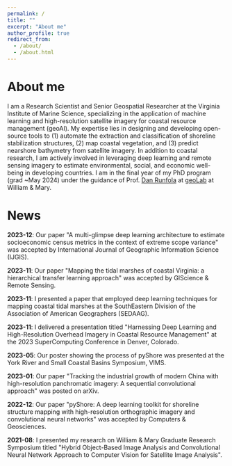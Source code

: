 ```yaml
---
permalink: /
title: ""
excerpt: "About me"
author_profile: true
redirect_from: 
  - /about/
  - /about.html
---
```



About me
======
I am a Research Scientist and Senior Geospatial Researcher at the Virginia Institute of Marine Science, specializing in the application of machine learning and high-resolution satellite imagery for coastal resource management (geoAI). My expertise lies in designing and developing open-source tools to (1) automate the extraction and classification of shoreline stabilization structures, (2) map coastal vegetation, and (3) predict nearshore bathymetry from satellite imagery. In addition to coastal research, I am actively involved in leveraging deep learning and remote sensing imagery to estimate environmental, social, and economic well-being in developing countries. I am in the final year of my PhD program (grad ~May 2024) under the guidance of Prof. [Dan Runfola](https://www.wm.edu/as/appliedscience/people/runfola_d.php) at [geoLab](https://sites.google.com/view/wmgeolab/) at William & Mary.

News
======
**2023-12**: Our paper "A multi-glimpse deep learning architecture to estimate socioeconomic census metrics in the context of extreme scope variance" was accepted by International Journal of Geographic Information Science (IJGIS).

**2023-11**: Our paper "Mapping the tidal marshes of coastal Virginia: a hierarchical transfer learning approach" was accepted by GIScience & Remote Sensing.

**2023-11**: I presented a paper that employed deep learning techniques for mapping coastal tidal marshes at the SouthEastern Division of the Association of American Geographers (SEDAAG).

**2023-11**: I delivered a presentation titled "Harnessing Deep Learning and High-Resolution Overhead Imagery in Coastal Resource Management" at the 2023 SuperComputing Conference in Denver, Colorado.

**2023-05**: Our poster showing the process of pyShore was presented at the York River and Small Coastal Basins Symposium, VIMS.

**2023-01**: Our paper "Tracking the industrial growth of modern China with high-resolution panchromatic imagery: A sequential convolutional approach" was posted on arXiv.  

**2022-12**: Our paper "pyShore: A deep learning toolkit for shoreline structure mapping with high-resolution orthographic imagery and convolutional neural networks" was accepted by Computers & Geosciences. 

**2021-08**: I presented my research on William & Mary Graduate Research Symposium titled "Hybrid Object-Based Image Analysis and Convolutional Neural Network Approach to Computer Vision for Satellite Image Analysis".